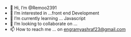 - 👋 Hi, I’m @Remoo2391
- 👀 I’m interested in ...front end Development 
- 🌱 I’m currently learning ... Javascript
- 💞️ I’m looking to collaborate on ...
- 📫 How to reach me ... on engramyashraf23@gmail.com

<!---
Remoo2391/Remoo2391 is a ✨ special ✨ repository because its `README.md` (this file) appears on your GitHub profile.
You can click the Preview link to take a look at your changes.
--->
